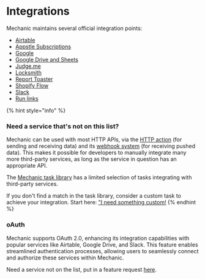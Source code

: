 # Integrations

Mechanic maintains several official integration points:

* [Airtable](airtable.md)
* [Appstle Subscriptions](appstle-subscriptions.md)
* [Google](google.md)
* [Google Drive and Sheets ](google-drive-and-google-sheets.md)
* [Judge.me](judge.me.md)
* [Locksmith](locksmith.md)
* [Report Toaster](report-toaster.md)
* [Shopify Flow](shopify-flow.md)
* [Slack](slack.md)
* [Run links](run-links.md)

{% hint style="info" %}
### Need a service that's not on this list?

Mechanic can be used with most HTTP APIs, via the [HTTP action](../../core/actions/http.md) (for sending and receiving data) and its [webhook system](../webhooks.md) (for receiving pushed data). This makes it possible for developers to manually integrate many more third-party services, as long as the service in question has an appropriate API.

The [Mechanic task library](https://tasks.mechanic.dev/) has a limited selection of tasks integrating with third-party services.

If you don't find a match in the task library, consider a custom task to achieve your integration. Start here: ["I need something custom!](../../custom.md)
{% endhint %}

### oAuth

Mechanic supports OAuth 2.0, enhancing its integration capabilities with popular services like Airtable, Google Drive, and Slack. This feature enables streamlined authentication processes, allowing users to seamlessly connect and authorize these services within Mechanic.

Need a service not on the list, put in a feature request [here](https://mechanic.canny.io/futures).
